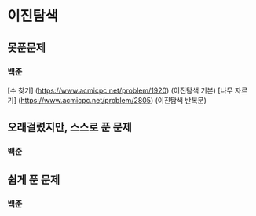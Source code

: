 # 이진탐색

## 못푼문제
### 백준
[수 찾기] (https://www.acmicpc.net/problem/1920) (이진탐색 기본)
[나무 자르기] (https://www.acmicpc.net/problem/2805) (이진탐색 반복문)

## 오래걸렸지만, 스스로 푼 문제
### 백준

## 쉽게 푼 문제
### 백준
